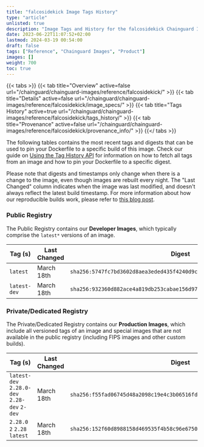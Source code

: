 ```yaml
---
title: "falcosidekick Image Tags History"
type: "article"
unlisted: true
description: "Image Tags and History for the falcosidekick Chainguard Image"
date: 2023-06-22T11:07:52+02:00
lastmod: 2024-03-19 00:54:00
draft: false
tags: ["Reference", "Chainguard Images", "Product"]
images: []
weight: 700
toc: true
---
```


{{< tabs >}}
{{< tab title="Overview" active=false url="/chainguard/chainguard-images/reference/falcosidekick/" >}}
{{< tab title="Details" active=false url="/chainguard/chainguard-images/reference/falcosidekick/image_specs/" >}}
{{< tab title="Tags History" active=true url="/chainguard/chainguard-images/reference/falcosidekick/tags_history/" >}}
{{< tab title="Provenance" active=false url="/chainguard/chainguard-images/reference/falcosidekick/provenance_info/" >}}
{{</ tabs >}}

The following tables contains the most recent tags and digests that can be used to pin your Dockerfile to a specific build of this image. Check our guide on [Using the Tag History API](/chainguard/chainguard-images/using-the-tag-history-api/) for information on how to fetch all tags from an image and how to pin your Dockerfile to a specific digest.

Please note that digests and timestamps only change when there is a change to the image, even though images are rebuilt every night. The "Last Changed" column indicates when the image was last modified, and doesn't always reflect the latest build timestamp. For more information about how our reproducible builds work, please refer to [this blog post](https://www.chainguard.dev/unchained/reproducing-chainguards-reproducible-image-builds).

### Public Registry
The Public Registry contains our **Developer Images**, which typically comprise the `latest*` versions of an image.

| Tag (s)       | Last Changed | Digest                                                                    |
|---------------|--------------|---------------------------------------------------------------------------|
|  `latest`     | March 18th   | `sha256:5747fc7bd3602d8aea3eded435f4240d9c9ba16d3b41df6cd7dbaef06242464b` |
|  `latest-dev` | March 18th   | `sha256:932360d882ace4a819db253cabae156d9714833672e5fd7e019accedee81aa5b` |


### Private/Dedicated Registry
The Private/Dedicated Registry contains our **Production Images**, which include all versioned tags of an image and special images that are not available in the public registry (including FIPS images and other custom builds).

| Tag (s)                                       | Last Changed | Digest                                                                    |
|-----------------------------------------------|--------------|---------------------------------------------------------------------------|
|  `latest-dev` `2.28.0-dev` `2.28-dev` `2-dev` | March 18th   | `sha256:f55fad06745d48a2098c19e4c3b06516fd7191b9c6045b809ef328bc9f9f6dc0` |
|  `2.28.0` `2` `2.28` `latest`                 | March 18th   | `sha256:152f60d8988158d469535f4b58c96e67509b230dc847ab1442a81bf9f093c61a` |

